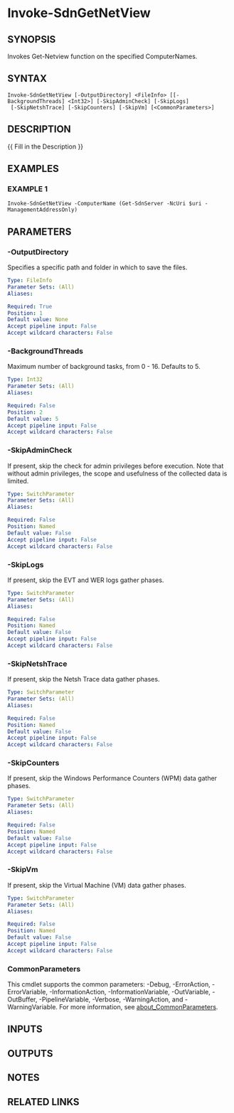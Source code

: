 # Invoke-SdnGetNetView

## SYNOPSIS
Invokes Get-Netview function on the specified ComputerNames.

## SYNTAX

```
Invoke-SdnGetNetView [-OutputDirectory] <FileInfo> [[-BackgroundThreads] <Int32>] [-SkipAdminCheck] [-SkipLogs]
 [-SkipNetshTrace] [-SkipCounters] [-SkipVm] [<CommonParameters>]
```

## DESCRIPTION
{{ Fill in the Description }}

## EXAMPLES

### EXAMPLE 1
```
Invoke-SdnGetNetView -ComputerName (Get-SdnServer -NcUri $uri -ManagementAddressOnly)
```

## PARAMETERS

### -OutputDirectory
Specifies a specific path and folder in which to save the files.

```yaml
Type: FileInfo
Parameter Sets: (All)
Aliases:

Required: True
Position: 1
Default value: None
Accept pipeline input: False
Accept wildcard characters: False
```

### -BackgroundThreads
Maximum number of background tasks, from 0 - 16.
Defaults to 5.

```yaml
Type: Int32
Parameter Sets: (All)
Aliases:

Required: False
Position: 2
Default value: 5
Accept pipeline input: False
Accept wildcard characters: False
```

### -SkipAdminCheck
If present, skip the check for admin privileges before execution.
Note that without admin privileges, the scope and usefulness of the collected data is limited.

```yaml
Type: SwitchParameter
Parameter Sets: (All)
Aliases:

Required: False
Position: Named
Default value: False
Accept pipeline input: False
Accept wildcard characters: False
```

### -SkipLogs
If present, skip the EVT and WER logs gather phases.

```yaml
Type: SwitchParameter
Parameter Sets: (All)
Aliases:

Required: False
Position: Named
Default value: False
Accept pipeline input: False
Accept wildcard characters: False
```

### -SkipNetshTrace
If present, skip the Netsh Trace data gather phases.

```yaml
Type: SwitchParameter
Parameter Sets: (All)
Aliases:

Required: False
Position: Named
Default value: False
Accept pipeline input: False
Accept wildcard characters: False
```

### -SkipCounters
If present, skip the Windows Performance Counters (WPM) data gather phases.

```yaml
Type: SwitchParameter
Parameter Sets: (All)
Aliases:

Required: False
Position: Named
Default value: False
Accept pipeline input: False
Accept wildcard characters: False
```

### -SkipVm
If present, skip the Virtual Machine (VM) data gather phases.

```yaml
Type: SwitchParameter
Parameter Sets: (All)
Aliases:

Required: False
Position: Named
Default value: False
Accept pipeline input: False
Accept wildcard characters: False
```

### CommonParameters
This cmdlet supports the common parameters: -Debug, -ErrorAction, -ErrorVariable, -InformationAction, -InformationVariable, -OutVariable, -OutBuffer, -PipelineVariable, -Verbose, -WarningAction, and -WarningVariable. For more information, see [about_CommonParameters](http://go.microsoft.com/fwlink/?LinkID=113216).

## INPUTS

## OUTPUTS

## NOTES

## RELATED LINKS
